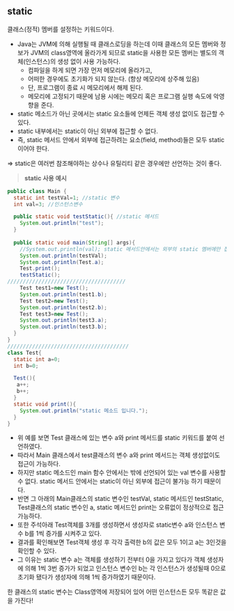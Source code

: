 ## **static**

클래스(정적) 멤버를 설정하는 키워드이다.

- Java는 JVM에 의해 실행될 때 클래스로딩을 하는데 이때 클래스의 모든 멤버와 정보가 JVM의 class영역에 올라가게 되므로 static을 사용한 모든 멤버는 별도의 객체(인스턴스)의 생성 없이 사용 가능하다.
    - 컴파일을 하게 되면 가장 먼저 메모리에 올라가고,
    - 어떠한 경우에도 초기화가 되지 않는다. (항상 메모리에 상주해 있음)
    - 단, 프로그램이 종료 시 메모리에서 해제 된다.
    - 메모리에 고정되기 때문에 남용 시에는 메모리 혹은 프로그램 실행 속도에 악영향을 준다.
- static 메소드가 아닌 곳에서는 static 요소들에 언제든 객체 생성 없이도 접근할 수 있다.
- static 내부에서는 static이 아닌 외부에 접근할 수 없다.
- 즉, static 메서드 안에서 외부에 접근하려는 요소(field, method)들은 모두 static이어야 한다.

⇒ static은 여러번 참조해야하는 상수나 유틸리티 같은 경우에만 선언하는 것이 좋다.

> **static 사용 예시**
> 

```java
public class Main {
  static int testVal=1; //static 변수
  int val=3; //인스턴스변수

  public static void testStatic(){ //static 메서드
    System.out.println("test");
  }
  
  public static void main(String[] args){
    //System.out.println(val); static 메서드안에서는 외부의 static 멤버에만 접근이 가능하다. 
    System.out.println(testVal);
    System.out.println(Test.a);
    Test.print();
    testStatic(); 
//////////////////////////////////////
    Test test1=new Test();
    System.out.println(test1.b);
    Test test2=new Test();
    System.out.println(test2.b);
    Test test3=new Test();
    System.out.println(test3.a);
    System.out.println(test3.b);
  }
}
///////////////////////////////////////
class Test{
  static int a=0;
  int b=0;

  Test(){
   a++;
   b++;
  }
  static void print(){
    System.out.println("static 메소드 입니다.");
  }
}
```

- 위 예를 보면 Test 클래스에 있는 변수 a와 print 메서드를 static 키워드를 붙여 선언하였다.
- 따라서 Main 클래스에서 test클래스의 변수 a와 print 메서드는 객체 생성없이도 접근이 가능하다.
- 하지만 static 메소드인 main 함수 안에서는 밖에 선언되어 있는 val 변수를 사용할 수 없다. static 메서드 안에서는 static이 아닌 외부에 접근이 불가능 하기 때문이다.
- 반면 그 아래의 Main클래스의 static 변수인 testVal, static 메서드인 testStatic, Test클래스의 static 변수인 a, static 메서드인 print는 오류없이 정상적으로 접근가능하다.
- 또한 주석아래 Test객체를 3개를 생성하면서 생성자로 static변수 a와 인스턴스 변수 b를 1씩 증가를 시켜주고 있다.
- 결과를 확인해보면 Test객체 생성 후 각각 출력한 b의 값은 모두 1이고 a는 3인것을 확인할 수 있다.
- 그 이유는 static 변수 a는 객체를 생성하기 전부터 0을 가지고 있다가 객체 생성자에 의해 1씩 3번 증가가 되었고 인스턴스 변수인 b는 각 인스턴스가 생성될때 0으로 초기화 됐다가 생성자에 의해 1씩 증가하였기 때문이다.

한 클래스의 static 변수는 Class영역에 저장되어 있어 어떤 인스턴스든 모두 똑같은 값을 가진다!
